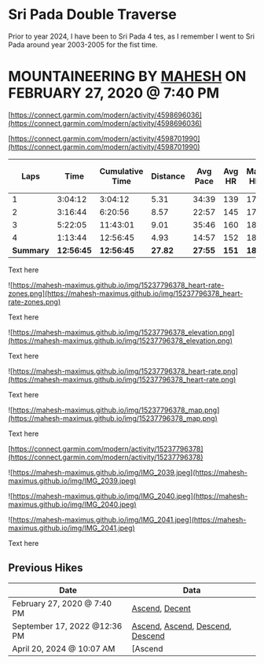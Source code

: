 # Sri Pada Double Traverse

Prior to year 2024, I have been to Sri Pada  4 tes, as I remember I went to Sri Pada around year 2003-2005 for the fist time. 

# MOUNTAINEERING BY [MAHESH](https://connect.garmin.com/modern/profile/3d761bec-f129-4c0c-a68b-ee725532f8ef) ON FEBRUARY 27, 2020 @ 7:40 PM

[https://connect.garmin.com/modern/activity/4598696036](https://connect.garmin.com/modern/activity/4598696036)

[https://connect.garmin.com/modern/activity/4598701990](https://connect.garmin.com/modern/activity/4598701990)

| Laps | Time | Cumulative Time | Distance | Avg Pace | Avg HR | Max HR | Ascent | Total Descent | Avg Cadence | Calories | Best Pace | Max Cadence | Moving Time | Avg Moving **Pace** |
| --- | --- | --- | --- | --- | --- | --- | --- | --- | --- | --- | --- | --- | --- | --- |
| 1 | 3:04:12 | 3:04:12 | 5.31 | 34:39 | 139 | 178 | 974 | 11 | 37 | 1,472 | 1:54 | 167 | 1:34:44 | 17:50 |
| 2 | 3:16:44 | 6:20:56 | 8.57 | 22:57 | 145 | 176 | 81 | 1,955 | 74 | 1,164 | 7:54 | 167 | 2:37:02 | 18:20 |
| 3 | 5:22:05 | 11:43:01 | 9.01 | 35:46 | 160 | 187 | 1,844 | 99 | 38 | 2,924 | 8:43 | 160 | 2:31:06 | 16:46 |
| 4 | 1:13:44 | 12:56:45 | 4.93 | 14:57 | 152 | 182 | 12 | 993 | 74 | 583 | 3:56 | 241 | 58:08 | 11:47 |
| **Summary** | **12:56:45** | **12:56:45** | **27.82** | **27:55** | **151** | **187** | **2,910** | **3,057** | **51** | **6,143** | **1:54** | **241** | **7:41:00** | **16:34** |

Text here

![https://mahesh-maximus.github.io/img/15237796378_heart-rate-zones.png](https://mahesh-maximus.github.io/img/15237796378_heart-rate-zones.png)

Text here

![https://mahesh-maximus.github.io/img/15237796378_elevation.png](https://mahesh-maximus.github.io/img/15237796378_elevation.png)

Text here

![https://mahesh-maximus.github.io/img/15237796378_heart-rate.png](https://mahesh-maximus.github.io/img/15237796378_heart-rate.png)

Text here

![https://mahesh-maximus.github.io/img/15237796378_map.png](https://mahesh-maximus.github.io/img/15237796378_map.png)

Text here

[https://connect.garmin.com/modern/activity/15237796378](https://connect.garmin.com/modern/activity/15237796378)

![https://mahesh-maximus.github.io/img/IMG_2039.jpeg](https://mahesh-maximus.github.io/img/IMG_2039.jpeg)

![https://mahesh-maximus.github.io/img/IMG_2040.jpeg](https://mahesh-maximus.github.io/img/IMG_2040.jpeg)

![https://mahesh-maximus.github.io/img/IMG_2041.jpeg](https://mahesh-maximus.github.io/img/IMG_2041.jpeg)

Text here

 [](https://mahesh-maximus.github.io/resume/resume.html)

## Previous Hikes

| Date | Data |
| --- | --- |
| February 27, 2020 @ 7:40 PM | [Ascend](https://connect.garmin.com/modern/activity/4598696036), [Decent](https://connect.garmin.com/modern/activity/4598701990) |
| September 17, 2022 @12:36 PM | [Ascend](https://connect.garmin.com/modern/activity/9625059056), [Ascend](https://connect.garmin.com/modern/activity/9625061459), [Descend](https://connect.garmin.com/modern/activity/9629866992), [Descend](https://connect.garmin.com/modern/activity/9629892139) |
| April 20, 2024 @ 10:07 AM | [Ascend | Descend](https://connect.garmin.com/modern/activity/14989754230) |